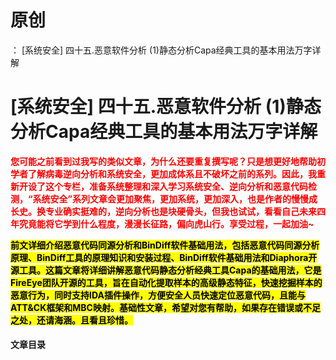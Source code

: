 # 原创
：  [系统安全] 四十五.恶意软件分析 (1)静态分析Capa经典工具的基本用法万字详解

# [系统安全] 四十五.恶意软件分析 (1)静态分析Capa经典工具的基本用法万字详解

<font color="red">**您可能之前看到过我写的类似文章，为什么还要重复撰写呢？只是想更好地帮助初学者了解病毒逆向分析和系统安全，更加成体系且不破坏之前的系列。因此，我重新开设了这个专栏，准备系统整理和深入学习系统安全、逆向分析和恶意代码检测，“系统安全”系列文章会更加聚焦，更加系统，更加深入，也是作者的慢慢成长史。换专业确实挺难的，逆向分析也是块硬骨头，但我也试试，看看自己未来四年究竟能将它学到什么程度，漫漫长征路，偏向虎山行。享受过程，一起加油~**</font>

<mark>**前文详细介绍恶意代码同源分析和BinDiff软件基础用法，包括恶意代码同源分析原理、BinDiff工具的原理知识和安装过程、BinDiff软件基础用法和Diaphora开源工具。这篇文章将详细讲解恶意代码静态分析经典工具Capa的基础用法，它是FireEye团队开源的工具，旨在自动化提取样本的高级静态特征，快速挖掘样本的恶意行为，同时支持IDA插件操作，方便安全人员快速定位恶意代码，且能与ATT&amp;CK框架和MBC映射。基础性文章，希望对您有帮助，如果存在错误或不足之处，还请海涵。且看且珍惜。**</mark>

#### 文章目录
